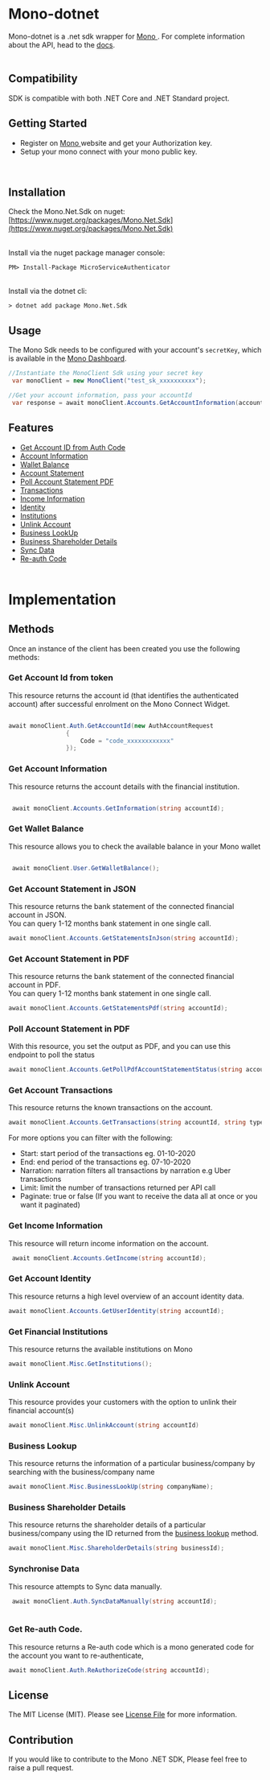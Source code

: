 # Mono-dotnet 

Mono-dotnet is a .net sdk wrapper for <a href="https://mono.co"> Mono </a>.
 For complete information about the API, head to the <a href="https://docs.mono.co/reference">docs</a>.
<br /><br />
## Compatibility 

SDK is compatible with both .NET Core and .NET Standard project.

## Getting Started

- Register on <a href="https://app.withmono.com/dashboard"> Mono </a>  website and get your Authorization key.
- Setup your mono connect with your mono public key.

<br/>

## Installation

 Check the Mono.Net.Sdk on nuget: [https://www.nuget.org/packages/Mono.Net.Sdk](https://www.nuget.org/packages/Mono.Net.Sdk)
 
 <br/>
Install via the nuget package manager console:

`PM> Install-Package MicroServiceAuthenticator`

<br/>
Install via the dotnet cli:



 `> dotnet add package Mono.Net.Sdk` 

 ## Usage
The Mono Sdk needs to be configured with your account's `secretKey`, which is
available in the [Mono Dashboard](https://app.withmono.com/apps).

```C#
//Instantiate the MonoClient Sdk using your secret key
 var monoClient = new MonoClient("test_sk_xxxxxxxxxx");

//Get your account information, pass your accountId
 var response = await monoClient.Accounts.GetAccountInformation(accountId: "848848je94943308899");

```


## Features
 
- [Get Account ID from Auth Code](#account_id)
- [Account Information](#info)
- [Wallet Balance](#wallet)
- [Account Statement](#statement)
- [Poll Account Statement PDF](#statement_pdf)
- [Transactions](#transactions) 
- [Income Information](#income)
- [Identity](#identity)
- [Institutions](#institutions)
- [Unlink Account](#unlink)
- [Business LookUp](#business_lookup)
- [Business Shareholder Details](#business_shareholder_details)
- [Sync Data](#sync)
- [Re-auth Code](#reauth)
<br /><br />

# Implementation

## Methods

Once an instance of the client has been created you use the following methods:


### <a name="account_id"></a>Get Account Id from token
This resource returns the account id (that identifies the authenticated account) after successful enrolment on the Mono Connect Widget.

```C#

await monoClient.Auth.GetAccountId(new AuthAccountRequest
                {
                    Code = "code_xxxxxxxxxxxx"
                });

```

### <a name="info"></a>Get Account Information
This resource returns the account details with the financial institution.

```C#

 await monoClient.Accounts.GetInformation(string accountId);

```

### <a name="wallet"></a>Get Wallet Balance
This resource allows you to check the available balance in your Mono wallet

```C#

 await monoClient.User.GetWalletBalance();

```

### <a name="statement"></a>Get Account Statement in JSON
This resource returns the bank statement of the connected financial account in JSON.  
You can query 1-12 months bank statement in one single call.
```C#
await monoClient.Accounts.GetStatementsInJson(string accountId); 

```

### Get Account Statement in PDF
This resource returns the bank statement of the connected financial account in PDF.  
You can query 1-12 months bank statement in one single call.
```C#
await monoClient.Accounts.GetStatementsPdf(string accountId); 

```

### <a name="statement_pdf"></a>Poll Account Statement in PDF
With this resource, you set the output as PDF, and you can use this endpoint to poll the status

```C#
await monoClient.Accounts.GetPollPdfAccountStatementStatus(string accountId, string jobId); 

```

### <a name="transactions"></a>Get Account Transactions
This resource returns the known transactions on the account.
```C#
await monoClient.Accounts.GetTransactions(string accountId, string type="credit"); 

```
For more options you can filter with the following:
- Start: start period of the transactions eg. 01-10-2020
- End: end period of the transactions eg. 07-10-2020
- Narration: narration filters all transactions by narration e.g Uber transactions
- Limit: limit the number of transactions returned per API call
- Paginate: true or false (If you want to receive the data all at once or you want it paginated)

### <a name="income"></a>Get Income Information
This resource will return income information on the account.
```C#
 await monoClient.Accounts.GetIncome(string accountId);
```

### <a name="identity"></a>Get Account Identity
This resource returns a high level overview of an account identity data.
```C#
await monoClient.Accounts.GetUserIdentity(string accountId);
```


### <a name="institutions"></a>Get Financial Institutions
This resource returns the available institutions on Mono
```C#
await monoClient.Misc.GetInstitutions();

```

### <a name="unlink"></a>Unlink Account
This resource provides your customers with the option to unlink their financial account(s)
```C#
await monoClient.Misc.UnlinkAccount(string accountId)

```

### <a name="business_lookup"></a>Business Lookup
This resource returns the information of a particular business/company by searching with the business/company name
```C#
await monoClient.Misc.BusinessLookUp(string companyName);

```
### <a name="business_shareholder_details"></a>Business Shareholder Details
This resource returns the shareholder details of a particular business/company using the ID returned from the [business lookup](#business_lookup) method.
```C#
await monoClient.Misc.ShareholderDetails(string businessId);

```

### <a name="sync"></a>Synchronise Data
This resource attempts to Sync data manually.
```C#
 await monoClient.Auth.SyncDataManually(string accountId);
 
```
### <a name="reauth"></a>Get Re-auth Code.
This resource returns a Re-auth code which is a mono generated code for the account you want to re-authenticate,
```C#
await monoClient.Auth.ReAuthorizeCode(string accountId);
```

## License

The MIT License (MIT). Please see <a href="https://github.com/eskye/mono-dotnet/blob/main/LICENSE">License File</a> for more information.

## Contribution

If you would like to contribute to the Mono .NET SDK, Please feel free to raise a pull request.



